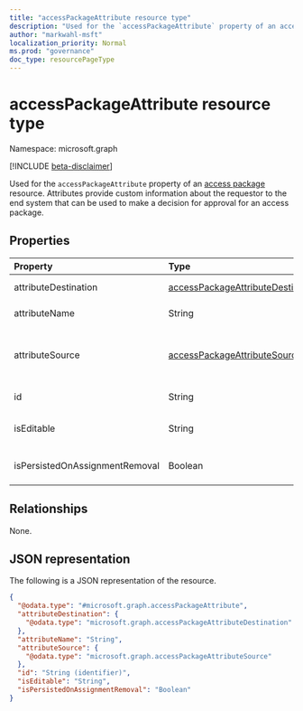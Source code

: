 ```yaml
---
title: "accessPackageAttribute resource type"
description: "Used for the `accessPackageAttribute` property of an access package resource."
author: "markwahl-msft"
localization_priority: Normal
ms.prod: "governance"
doc_type: resourcePageType
---
```


# accessPackageAttribute resource type

Namespace: microsoft.graph

[!INCLUDE [beta-disclaimer](../../includes/beta-disclaimer.md)]

Used for the `accessPackageAttribute` property of an [access package](..resources/accesspackage.md) resource. Attributes provide custom information about the requestor to the end system that can be used to make a decision for approval for an access package.

## Properties
|Property|Type|Description|
|:---|:---|:---|
|attributeDestination|[accessPackageAttributeDestination](../resources/accesspackageattributedestination.md)|Information about how to set the attribute.|
|attributeName|String|The name of the attribute in the end system.|
|attributeSource|[accessPackageAttributeSource](../resources/accesspackageattributesource.md)|Information about how to populate the attribute value when an `accessPackageAssignmentRequest` is being fulfilled.|
|id|String|Unique identifier for the attribute.|
|isEditable|String|Whether or not an existing attribute value can be edited by the requester.|
|isPersistedOnAssignmentRemoval|Boolean|Whether the attribute will remain in the end system after an assignment ends.|

## Relationships
None.

## JSON representation
The following is a JSON representation of the resource.
<!-- {
  "blockType": "resource",
  "@odata.type": "microsoft.graph.accessPackageAttribute"
}
-->
``` json
{
  "@odata.type": "#microsoft.graph.accessPackageAttribute",
  "attributeDestination": {
    "@odata.type": "microsoft.graph.accessPackageAttributeDestination"
  },
  "attributeName": "String",
  "attributeSource": {
    "@odata.type": "microsoft.graph.accessPackageAttributeSource"
  },
  "id": "String (identifier)",
  "isEditable": "String",
  "isPersistedOnAssignmentRemoval": "Boolean"
}
```